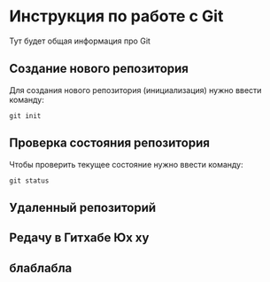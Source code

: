 # Инструкция по работе с Git

Тут будет общая информация про Git

## Создание нового репозитория

Для создания нового репозитория (инициализация)
нужно ввести команду:

    git init

##  Проверка состояния репозитория

Чтобы проверить текущее состояние нужно ввести команду:

    git status

## Удаленный репозиторий

## Редачу в Гитхабе Юх ху

## блаблабла
